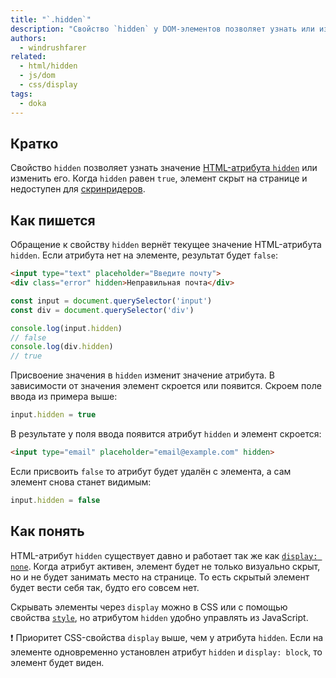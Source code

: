 ```yaml
---
title: "`.hidden`"
description: "Свойство `hidden` у DOM-элементов позволяет узнать или изменить значение HTML-атрибута `hidden`."
authors:
  - windrushfarer
related:
  - html/hidden
  - js/dom
  - css/display
tags:
  - doka
---
```


## Кратко

Свойство `hidden` позволяет узнать значение [HTML-атрибута `hidden`](/html/hidden/) или изменить его. Когда `hidden` равен `true`, элемент скрыт на странице и недоступен для [скринридеров](/html/screenreaders/).

## Как пишется

Обращение к свойству `hidden` вернёт текущее значение HTML-атрибута `hidden`. Если атрибута нет на элементе, результат будет `false`:

```html
<input type="text" placeholder="Введите почту">
<div class="error" hidden>Неправильная почта</div>
```

```js
const input = document.querySelector('input')
const div = document.querySelector('div')

console.log(input.hidden)
// false
console.log(div.hidden)
// true
```

Присвоение значения в `hidden` изменит значение атрибута. В зависимости от значения элемент скроется или появится. Скроем поле ввода из примера выше:

```js
input.hidden = true
```

В результате у поля ввода появится атрибут `hidden` и элемент скроется:

```html
<input type="email" placeholder="email@example.com" hidden>
```

Если присвоить `false` то атрибут будет удалён с элемента, а сам элемент снова станет видимым:

```js
input.hidden = false
```

## Как понять

HTML-атрибут `hidden` существует давно и работает так же как [`display: none`](/css/display/). Когда атрибут активен, элемент будет не только визуально скрыт, но и не будет занимать место на странице. То есть скрытый элемент будет вести себя так, будто его совсем нет.

Скрывать элементы через `display` можно в CSS или с помощью свойства [`style`](/js/element-style/), но атрибутом `hidden` удобно управлять из JavaScript.

<aside>

❗️ Приоритет CSS-свойства `display` выше, чем у атрибута `hidden`. Если на элементе одновременно установлен атрибут `hidden` и `display: block`, то элемент будет виден.

</aside>
